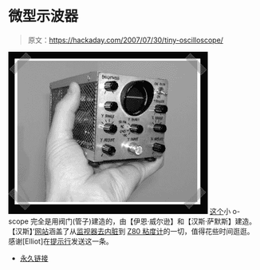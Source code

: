 # 微型示波器

> 原文：<https://hackaday.com/2007/07/30/tiny-oscilloscope/>

![](img/a9f1490bf43fd44fedd0e7669f863eba.png)
[这个](http://www.hanssummers.com/electronics/equipment/tinyscope/index.htm)小 o-scope 完全是用阀门(管子)建造的，由【伊恩·威尔逊】和【汉斯·萨默斯】建造。【汉斯】’[网站](http://www.hanssummers.com/index.htm)涵盖了从[监视器去内脏](http://www.hanssummers.com/misc/recycling/monitor/index.htm)到 [Z80 粘度计](http://www.hanssummers.com/electronics/viscometer/index.htm)的一切，值得花些时间逛逛。感谢[Elliot]在[提示行](http://hackaday.com/tips)发送这一条。

*   [永久链接](http://www.hanssummers.com/electronics/equipment/tinyscope/index.htm)